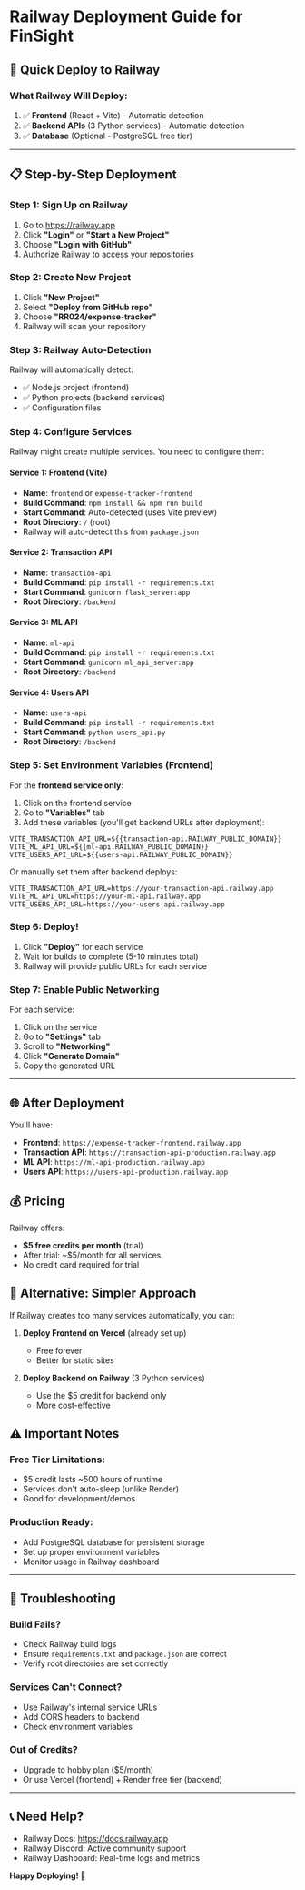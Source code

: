 # Railway Deployment Guide for FinSight

## 🚀 Quick Deploy to Railway

### What Railway Will Deploy:
1. ✅ **Frontend** (React + Vite) - Automatic detection
2. ✅ **Backend APIs** (3 Python services) - Automatic detection
3. ✅ **Database** (Optional - PostgreSQL free tier)

---

## 📋 Step-by-Step Deployment

### Step 1: Sign Up on Railway
1. Go to https://railway.app
2. Click **"Login"** or **"Start a New Project"**
3. Choose **"Login with GitHub"**
4. Authorize Railway to access your repositories

### Step 2: Create New Project
1. Click **"New Project"**
2. Select **"Deploy from GitHub repo"**
3. Choose **"RR024/expense-tracker"**
4. Railway will scan your repository

### Step 3: Railway Auto-Detection
Railway will automatically detect:
- ✅ Node.js project (frontend)
- ✅ Python projects (backend services)
- ✅ Configuration files

### Step 4: Configure Services

Railway might create multiple services. You need to configure them:

#### **Service 1: Frontend (Vite)**
- **Name**: `frontend` or `expense-tracker-frontend`
- **Build Command**: `npm install && npm run build`
- **Start Command**: Auto-detected (uses Vite preview)
- **Root Directory**: `/` (root)
- Railway will auto-detect this from `package.json`

#### **Service 2: Transaction API**
- **Name**: `transaction-api`
- **Build Command**: `pip install -r requirements.txt`
- **Start Command**: `gunicorn flask_server:app`
- **Root Directory**: `/backend`

#### **Service 3: ML API**
- **Name**: `ml-api`
- **Build Command**: `pip install -r requirements.txt`
- **Start Command**: `gunicorn ml_api_server:app`
- **Root Directory**: `/backend`

#### **Service 4: Users API**
- **Name**: `users-api`
- **Build Command**: `pip install -r requirements.txt`
- **Start Command**: `python users_api.py`
- **Root Directory**: `/backend`

### Step 5: Set Environment Variables (Frontend)

For the **frontend service only**:

1. Click on the frontend service
2. Go to **"Variables"** tab
3. Add these variables (you'll get backend URLs after deployment):

```
VITE_TRANSACTION_API_URL=${{transaction-api.RAILWAY_PUBLIC_DOMAIN}}
VITE_ML_API_URL=${{ml-api.RAILWAY_PUBLIC_DOMAIN}}
VITE_USERS_API_URL=${{users-api.RAILWAY_PUBLIC_DOMAIN}}
```

Or manually set them after backend deploys:
```
VITE_TRANSACTION_API_URL=https://your-transaction-api.railway.app
VITE_ML_API_URL=https://your-ml-api.railway.app
VITE_USERS_API_URL=https://your-users-api.railway.app
```

### Step 6: Deploy!
1. Click **"Deploy"** for each service
2. Wait for builds to complete (5-10 minutes total)
3. Railway will provide public URLs for each service

### Step 7: Enable Public Networking
For each service:
1. Click on the service
2. Go to **"Settings"** tab
3. Scroll to **"Networking"**
4. Click **"Generate Domain"**
5. Copy the generated URL

---

## 🌐 After Deployment

You'll have:
- **Frontend**: `https://expense-tracker-frontend.railway.app`
- **Transaction API**: `https://transaction-api-production.railway.app`
- **ML API**: `https://ml-api-production.railway.app`
- **Users API**: `https://users-api-production.railway.app`

## 💰 Pricing

Railway offers:
- **$5 free credits per month** (trial)
- After trial: ~$5/month for all services
- No credit card required for trial

## 🔧 Alternative: Simpler Approach

If Railway creates too many services automatically, you can:

1. **Deploy Frontend on Vercel** (already set up)
   - Free forever
   - Better for static sites

2. **Deploy Backend on Railway** (3 Python services)
   - Use the $5 credit for backend only
   - More cost-effective

## ⚠️ Important Notes

### Free Tier Limitations:
- $5 credit lasts ~500 hours of runtime
- Services don't auto-sleep (unlike Render)
- Good for development/demos

### Production Ready:
- Add PostgreSQL database for persistent storage
- Set up proper environment variables
- Monitor usage in Railway dashboard

---

## 🐛 Troubleshooting

### Build Fails?
- Check Railway build logs
- Ensure `requirements.txt` and `package.json` are correct
- Verify root directories are set correctly

### Services Can't Connect?
- Use Railway's internal service URLs
- Add CORS headers to backend
- Check environment variables

### Out of Credits?
- Upgrade to hobby plan ($5/month)
- Or use Vercel (frontend) + Render free tier (backend)

---

## 📞 Need Help?

- Railway Docs: https://docs.railway.app
- Railway Discord: Active community support
- Railway Dashboard: Real-time logs and metrics

**Happy Deploying! 🚀**
